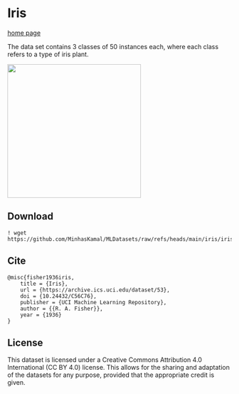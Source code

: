 # Iris

[home page](https://archive.ics.uci.edu/dataset/53/iris)

The data set contains 3 classes of 50 instances each, where each class refers to a type of iris plant. 

<img src="https://github.com/user-attachments/assets/b15a7e45-50e1-4a6c-81cc-733be6c5501e" width="300">

## Download
```
! wget https://github.com/MinhasKamal/MLDatasets/raw/refs/heads/main/iris/iris.csv
```

## Cite
```
@misc{fisher1936iris,
	title = {Iris},
	url = {https://archive.ics.uci.edu/dataset/53},
	doi = {10.24432/C56C76},
	publisher = {UCI Machine Learning Repository},
	author = {{R. A. Fisher}},
	year = {1936}
}
```

## License

This dataset is licensed under a Creative Commons Attribution 4.0 International (CC BY 4.0) license. This allows for the sharing and adaptation of the datasets for any purpose, provided that the appropriate credit is given.
